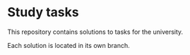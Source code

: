 # Study tasks

This repository contains solutions to tasks for the university.

Each solution is located in its own branch.
